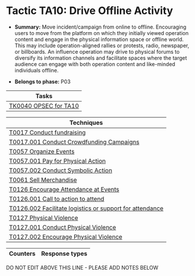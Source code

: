 # Tactic TA10: Drive Offline Activity

* **Summary:** Move incident/campaign from online to offline. Encouraging users to move from the platform on which they initially viewed operation content and engage in the physical information space or offline world. This may include operation-aligned rallies or protests, radio, newspaper, or billboards. An influence  operation may drive to physical forums to diversify its information channels and facilitate spaces where the target audience can engage with both operation content and like-minded individuals offline.  

* **Belongs to phase:** P03



| Tasks |
| ----- |
| [TK0040 OPSEC for TA10](../../generated_pages/tasks/TK0040.md) |



| Techniques |
| ---------- |
| [T0017 Conduct fundraising](../../generated_pages/techniques/T0017.md) |
| [T0017.001 Conduct Crowdfunding Campaigns](../../generated_pages/techniques/T0017.001.md) |
| [T0057 Organize Events](../../generated_pages/techniques/T0057.md) |
| [T0057.001 Pay for Physical Action](../../generated_pages/techniques/T0057.001.md) |
| [T0057.002 Conduct Symbolic Action](../../generated_pages/techniques/T0057.002.md) |
| [T0061 Sell Merchandise](../../generated_pages/techniques/T0061.md) |
| [T0126 Encourage Attendance at Events](../../generated_pages/techniques/T0126.md) |
| [T0126.001 Call to action to attend ](../../generated_pages/techniques/T0126.001.md) |
| [T0126.002 Facilitate logistics or support for attendance](../../generated_pages/techniques/T0126.002.md) |
| [T0127 Physical Violence](../../generated_pages/techniques/T0127.md) |
| [T0127.001 Conduct Physical Violence](../../generated_pages/techniques/T0127.001.md) |
| [T0127.002 Encourage Physical Violence](../../generated_pages/techniques/T0127.002.md) |



| Counters | Response types |
| -------- | -------------- |


DO NOT EDIT ABOVE THIS LINE - PLEASE ADD NOTES BELOW